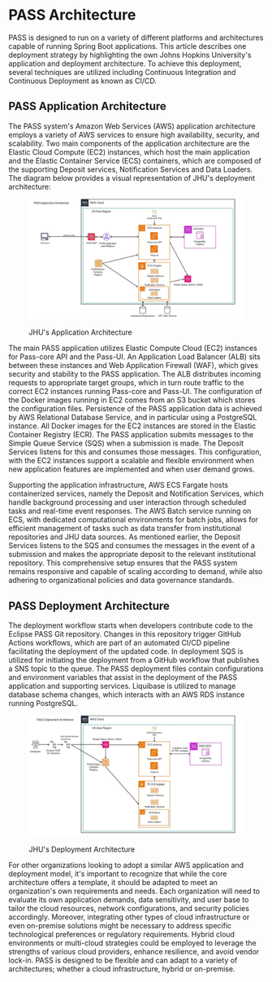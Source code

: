 # PASS Architecture

PASS is designed to run on a variety of different platforms and architectures capable of  running Spring Boot applications. This article describes one deployment strategy by highlighting the own Johns Hopkins University's application and deployment architecture. To achieve this deployment, several techniques are utilized including Continuous Integration and Continuous Deployment as known as CI/CD.&#x20;

## PASS Application Architecture

The PASS system's Amazon Web Services (AWS) application architecture employs a variety of AWS services to ensure high availability, security, and scalability. Two main components of the application architecture are the Elastic Cloud Compute (EC2) instances, which host the main application and the Elastic Container Service (ECS) containers, which are composed of the supporting Deposit services, Notification Services and Data Loaders. The diagram below provides a visual representation of  JHU's deployment architecture:

<figure>
    <img src="../.gitbook/assets/application_architecture_diagram.jpg" alt="">
    <figcaption>
        <p>JHU's Application Architecture</p>
    </figcaption>
</figure>

The main PASS application utilizes Elastic Compute Cloud (EC2) instances for Pass-core API and the Pass-UI. An Application Load Balancer (ALB) sits between these instances and Web Application Firewall (WAF), which gives security and stability to the PASS application. The ALB distributes incoming requests to appropriate target groups, which in turn route traffic to the correct EC2 instances running Pass-core and Pass-UI. The configuration of the Docker images running in EC2 comes from an S3 bucket which stores the configuration files. Persistence of the PASS application data is achieved by AWS Relational Database Service, and in particular using a PostgreSQL instance. All Docker images for the EC2 instances are stored in the Elastic Container Registry (ECR). The PASS application submits messages to the Simple Queue Service (SQS) when a submission is made. The Deposit Services listens for this and consumes those messages. This configuration, with the EC2 instances support a scalable and flexible environment when new application features are implemented and when user demand grows.

Supporting the application infrastructure, AWS ECS Fargate hosts containerized services, namely the Deposit and Notification Services, which handle background processing and user interaction through scheduled tasks and real-time event responses. The AWS Batch service running on ECS, with dedicated computational environments for batch jobs, allows for efficient management of tasks such as data transfer from institutional repositories and JHU data sources. As mentioned earlier, the Deposit Services listens to the SQS and consumes the messages in the event of a submission and makes the appropriate deposit to the relevant institutional repository. This comprehensive setup ensures that the PASS system remains responsive and capable of scaling according to demand, while also adhering to organizational policies and data governance standards.

## PASS Deployment Architecture

The deployment workflow starts when developers contribute code to the Eclipse PASS Git repository. Changes in this repository trigger GitHub Actions workflows, which are part of an automated CI/CD pipeline facilitating the deployment of the updated code. In deployment SQS is utilized for initiating the deployment from a GitHub workflow that publishes a SNS topic to the queue. The PASS deployment files contain configurations and environment variables that assist in the deployment of the PASS application and supporting services. Liquibase is utilized to manage database schema changes, which interacts with an AWS RDS instance running PostgreSQL.&#x20;

<figure>
    <img src="../.gitbook/assets/deployment_diagram.jpg" alt="">
    <figcaption>
        <p>JHU's Deployment Architecture</p>
    </figcaption>
</figure>

For other organizations looking to adopt a similar AWS application and deployment model, it's important to recognize that while the core architecture offers a template, it should be adapted to meet an organization's own requirements and needs. Each organization will need to evaluate its own application demands, data sensitivity, and user base to tailor the cloud resources, network configurations, and security policies accordingly. Moreover, integrating other types of cloud infrastructure or even on-premise solutions might be necessary to address specific technological preferences or regulatory requirements. Hybrid cloud environments or multi-cloud strategies could be employed to leverage the strengths of various cloud providers, enhance resilience, and avoid vendor lock-in. PASS is designed to be flexible and can adapt to a variety of architectures; whether a cloud infrastructure, hybrid or on-premise.
